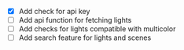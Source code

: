 - [x] Add check for api key
- [ ] Add api function for fetching lights
- [ ] Add checks for lights compatible with multicolor
- [ ] Add search feature for lights and scenes